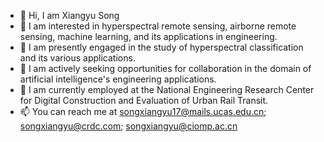 - 👋 Hi, I am Xiangyu Song
- 👀 I am interested in hyperspectral remote sensing, airborne remote sensing, machine learning, and its applications in engineering.
- 🌱 I am presently engaged in the study of hyperspectral classification and its various applications.
- 💞️ I am actively seeking opportunities for collaboration in the domain of artificial intelligence's engineering applications.
- 🎑 I am currently employed at the National Engineering Research Center for Digital Construction and Evaluation of Urban Rail Transit.
- 📫 You can reach me at songxiangyu17@mails.ucas.edu.cn; songxiangyu@crdc.com; songxiangyu@ciomp.ac.cn

<!---
songxiangyu27/songxiangyu27 is a ✨ special ✨ repository because its `README.md` (this file) appears on your GitHub profile.
You can click the Preview link to take a look at your changes.
--->
